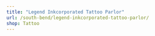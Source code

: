```yaml
---
title: "Legend Inkcorporated Tattoo Parlor"
url: /south-bend/legend-inkcorporated-tattoo-parlor/
shop: Tattoo
---
```

